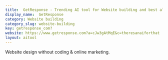 ```yaml
---
title:  GetResponse - Trending AI tool for Website building and best alternatives
display_name:  GetResponse
category: Website building
category_slug: website-building
key: getresponse_com?
website: https://www.getresponse.com?a=cJw3gAtMqE&c=theresanaiforthat
layout: aitool
---
```


Website design without coding & online marketing.
